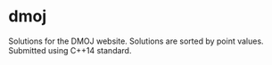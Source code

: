 # dmoj
Solutions for the DMOJ website.
Solutions are sorted by point values.
Submitted using C++14 standard.
